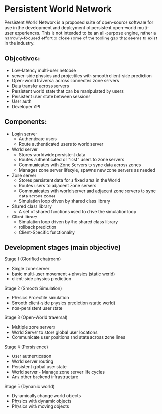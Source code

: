 # Persistent World Network
Persistent World Network is a proposed suite of open-source software for use in the development and deployment of persistent open-world multi-user experiences. This is not intended to be an all-purpose engine, rather a narrowly-focused effort to close some of the tooling gap that seems to exist in the industry. 

## Objectives:
- Low-latency multi-user netcode
- server-side physics and projectiles with smooth client-side prediction
- Open-world traversal across connected zone servers
- Data transfer across servers
- Persistent world state that can be manipulated by users
- Persistent user state between sessions
- User auth
- Developer API

## Components:
- Login server
    - Authenticate users
    - Route authenticated users to world server
- World server
    - Stores worldwide persistent data
    - Routes authenticated or "lost" users to zone servers
    - Communicates with Zone Servers to sync data across zones
    - Manages zone server lifecyle, spawns new zone servers as needed
- Zone server
    - Stores persistent data for a fixed area in the World
    - Routes users to adjacent Zone servers
    - Communicates with world server and adjacent zone servers to sync data across zones
    - Simulation loop driven by shared class library
- Shared class library
    - A set of shared functions used to drive the simulation loop
- Client library
    - Simulation loop driven by the shared class library
    - rollback prediction
    - Client-Specific functionality

## Development stages (main objective)
Stage 1 (Glorified chatroom)
- Single zone server
- basic multi-user movement + physics (static world)
- client-side physics prediction

Stage 2 (Smooth Simulation)
- Physics Projectile simulation
- Smooth client-side physics prediction (static world)
- non-persistent user state

Stage 3 (Open-World traversal)
- Multiple zone servers
- World Server to store global user locations
- Communicate user positions and state across zone lines

Stage 4 (Persistence)
- User authentication
- World server routing
- Persistent global user state
- World server - Manage zone server life cycles
- Any other backend infrastructure

Stage 5 (Dynamic world)
- Dynamically change world objects
- Physics with dynamic objects
- Physics with moving objects